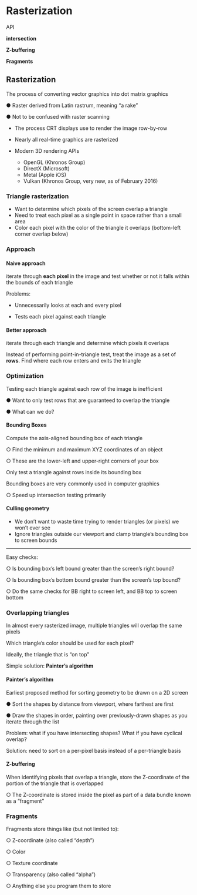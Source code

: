 # Rasterization

API

**intersection**

**Z-buffering**

**Fragments**

## Rasterization

The process of converting vector graphics into dot matrix graphics

● Raster derived from Latin rastrum, meaning “a rake”

● Not to be confused with raster scanning

- The process CRT displays use to render the image row-by-row

- Nearly all real-time graphics are rasterized

- Modern 3D rendering APIs
  - OpenGL (Khronos Group)
  - DirectX (Microsoft)
  - Metal (Apple iOS)
  - Vulkan (Khronos Group, very new, as of February 2016)

### Triangle rasterization

- Want to determine which pixels of the screen overlap a triangle
- Need to treat each pixel as a single point in space rather than a small area
- Color each pixel with the color of the triangle it overlaps (bottom-left corner overlap below)

### Approach

#### Naive approach

iterate through **each pixel** in the image and test whether or not it falls within the bounds of each triangle

Problems:

- Unnecessarily looks at each and every pixel

- Tests each pixel against each triangle

#### Better approach

iterate through each triangle and determine which pixels it overlaps

Instead of performing point-in-triangle test, treat the image as a set of **rows**. Find where each row enters and exits the triangle

### Optimization

Testing each triangle against each row of the image is inefficient

● Want to only test rows that are guaranteed to overlap the triangle

● What can we do?

#### Bounding Boxes

Compute the axis-aligned bounding box of each triangle

○ Find the minimum and maximum XYZ coordinates of an object

○ These are the lower-left and upper-right corners of your box

Only test a triangle against rows inside its bounding box

Bounding boxes are very commonly used in computer graphics

○ Speed up intersection testing primarily

#### Culling geometry

- We don’t want to waste time trying to render triangles (or pixels) we won’t ever see
- Ignore triangles outside our viewport and clamp triangle’s bounding box to screen bounds

---

Easy checks:

○ Is bounding box’s left bound greater than the screen’s right bound?

○ Is bounding box’s bottom bound greater than the screen’s top bound?

○ Do the same checks for BB right to screen left, and BB top to screen bottom

### Overlapping triangles

In almost every rasterized image, multiple triangles will overlap the same pixels

Which triangle’s color should be used for each pixel?

Ideally, the triangle that is “on top”

Simple solution: **Painter’s algorithm**

#### Painter’s algorithm

Earliest proposed method for sorting geometry to be drawn on a 2D screen

● Sort the shapes by distance from viewport, where farthest are first

● Draw the shapes in order, painting over previously-drawn shapes as you iterate through the list

Problem: what if you have intersecting shapes? What if you have cyclical overlap?

Solution: need to sort on a per-pixel basis instead of a per-triangle basis

#### Z-buffering

When identifying pixels that overlap a triangle, store the Z-coordinate of the portion of the triangle that is overlapped

○ The Z-coordinate is stored inside the pixel as part of a data bundle known as a “fragment”

### Fragments

Fragments store things like (but not limited to):

○ Z-coordinate (also called “depth”)

○ Color

○ Texture coordinate

○ Transparency (also called “alpha”)

○ Anything else you program them to store